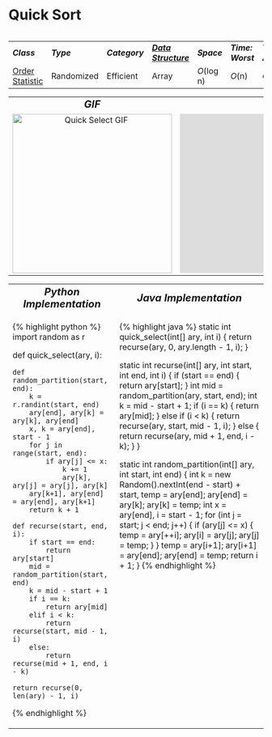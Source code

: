 # Quick Sort
<table>
    <tr>
        <table>
            <tr>
                <td><strong><i>Class</i></strong></td>
                <td><strong><i>Type</i></strong></td>
                <td><strong><i>Category</i></strong></td>
                <td><strong><i><a href="/quickreference/DataStructures/DataStructures">Data Structure</a></i></strong></td>
                <td><strong><i>Space</i></strong></td>
                <td><strong><i>Time: Worst</i></strong></td>
                <td><strong><i>Time: Average</i></strong></td>
            </tr>
            <tr>
                <td><a href="/quickreference/OrderStatistic/OrderStatistic">Order Statistic</a></td>
                <td>Randomized</td>
                <td>Efficient</td>
                <td>Array</td>
                <td><i>O</i>(log n)</td>
                <td><i>O</i>(n)</td>
                <td><i>O</i>(n)</td>
            </tr>
        </table>
    </tr>
    <tr>
        <table>
            <tr style="text-align: center; font-size:20px;">
                <td><strong><i>GIF</i></strong></td>
                <td><strong><i>Video</i></strong></td>
            </tr>
            <tr>
                <td style="text-align: center;"><img src="QuickSelect.gif" alt="Quick Select GIF" style="width: auto; height: 315px;"/></td>
                <td style="text-align: center;"><iframe width="560" height="315" src="https://www.youtube.com/embed/TlJhgPWM_Kc" frameborder="0" allow="accelerometer; autoplay; encrypted-media; gyroscope; picture-in-picture" allowfullscreen></iframe></td>
            </tr>
        </table>
    </tr>
    <tr>
        <table>
            <tr style="text-align: center; font-size:20px;">
                <td><strong><i>Python Implementation</i></strong></td>
                <td><strong><i>Java Implementation</i></strong></td>
            </tr>
            <tr>
                <td class="code" markdown="block" style="vertical-align: top;">
                    
{% highlight python %}
import random as r

def quick_select(ary, i): 
    
    def random_partition(start, end):
        k = r.randint(start, end)
        ary[end], ary[k] = ary[k], ary[end]
        x, k = ary[end], start - 1
        for j in range(start, end):
            if ary[j] <= x:
                k += 1
                ary[k], ary[j] = ary[j], ary[k]
        ary[k+1], ary[end] = ary[end], ary[k+1]
        return k + 1
    
    def recurse(start, end, i):
        if start == end:
            return ary[start]
        mid = random_partition(start, end)
        k = mid - start + 1
        if i == k:
            return ary[mid]
        elif i < k:
            return recurse(start, mid - 1, i)
        else:
            return recurse(mid + 1, end, i - k)
    
    return recurse(0, len(ary) - 1, i)
{% endhighlight %}

<td class="code" markdown="block" style="vertical-align: top;">
    
{% highlight java %}
static int quick_select(int[] ary, int i) {
    return recurse(ary, 0, ary.length - 1, i);
}

static int recurse(int[] ary, int start, int end, int i) {
    if (start == end) {
        return ary[start];
    }
    int mid = random_partition(ary, start, end);
    int k = mid - start + 1;
    if (i == k) {
        return ary[mid];
    } else if (i < k) {
        return recurse(ary, start, mid - 1, i);
    } else {
        return recurse(ary, mid + 1, end, i - k);
    }
}

static int random_partition(int[] ary, int start, int end) {
    int k = new Random().nextInt(end - start) + start, temp = ary[end];
    ary[end] = ary[k];
    ary[k] = temp;
    int x = ary[end], i = start - 1;
    for (int j = start; j < end; j++) {
        if (ary[j] <= x) {
            temp = ary[++i];
            ary[i] = ary[j];
            ary[j] = temp;
        }
    }
    temp = ary[i+1];
    ary[i+1] = ary[end];
    ary[end] = temp;
    return i + 1;
}
{% endhighlight %}